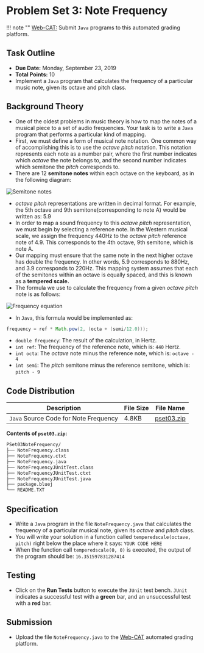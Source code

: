 # Problem Set 3: Note Frequency

!!! note ""
    [Web-CAT:](http://ec2-54-65-207-33.ap-northeast-1.compute.amazonaws.com:8080/Web-CAT/WebObjects/Web-CAT.woa) Submit `Java` programs to this automated grading platform.

## Task Outline
+ **Due Date:** Monday, September 23, 2019
+ **Total Points:** 10
+ Implement a `Java` program that calculates the frequency of a particular music
note, given its octave and pitch class.

## Background Theory
+ One of the oldest problems in music theory is how to map the notes of a musical
piece to a set of audio frequencies. Your task is to write a `Java` program that
performs a particular kind of mapping.
+ First, we must define a form of musical note notation. One common way of accomplishing
this is to use the *octave pitch* notation. This notation represents each note as
a number pair, where the first number indicates which *octave* the note belongs to, and
the second number indicates which semitone the *pitch* corresponds to.
+ There are 12 **semitone notes** within each octave on the keyboard, as in the
following diagram:

![Semitone notes](/csp/img/semitones.png "Semitone notes")

+ *octave pitch* representations are written in decimal format. For example, the
5th octave and 9th semitone(corresponding to note A) would be written as: 5.9
+ In order to map a sound frequency to this *octave pitch* representation, we must
begin by selecting a reference note. In the Western musical scale, we assign the
frequency 440Hz to the *octave pitch* reference note of 4.9. This corresponds to
the 4th octave, 9th semitone, which is note A.
+ Our mapping must ensure that the same note in the next higher octave has double
the frequency. In other words, 5.9 corresponds to 880Hz, and 3.9 corresponds to
220Hz. This mapping system assumes that each of the semitones within an octave is
equally spaced, and this is known as a **tempered scale.**
+ The formula we use to calculate the frequency from a given *octave pitch* note is as follows:
<!-- $$
\mbox{frequency} = \text{ref} \times 2^{\left(\text{octa} + \frac{\text{semi}}{12.0}\right)}
$$ -->

![Frequency equation](/csa/img/frequency.png "Frequency equation")

+ In `Java`, this formula would be implemented as:
```java
frequency = ref * Math.pow(2, (octa + (semi/12.0)));
```
+ `double frequency`: The result of the calculation, in Hertz.
+ `int ref`: The frequency of the reference note, which is: `440` Hertz.
+ `int octa`: The *octave* note minus the reference note, which is: `octave - 4`
+ `int semi`: The *pitch* semitone minus the reference semitone, which is: `pitch - 9`

## Code Distribution
Description | File Size | File Name
----------- | --------- | ---------
`Java` Source Code for Note Frequency | 4.8KB | [pset03.zip](/csa/zip/pset03.zip)

**Contents of `pset03.zip`:**
```bash
PSet03NoteFrequency/
├── NoteFrequency.class
├── NoteFrequency.ctxt
├── NoteFrequency.java
├── NoteFrequencyJUnitTest.class
├── NoteFrequencyJUnitTest.ctxt
├── NoteFrequencyJUnitTest.java
├── package.bluej
└── README.TXT
```

## Specification
+ Write a `Java` program in the file `NoteFrequency.java` that calculates the
frequency of a particular musical note, given its *octave* and *pitch* class.
+ You will write your solution in a function called `temperedscale(octave, pitch)`
right below the place where it says: `YOUR CODE HERE`
+ When the function call `temperedscale(0, 0)` is executed, the
output of the program should be: `16.351597831287414`

## Testing
+ Click on the **Run Tests** button to execute the `JUnit` test bench.
`JUnit` indicates a successful test with a **green** bar, and an unsuccessful
test with a **red** bar.

## Submission
+ Upload the file `NoteFrequency.java` to the [Web-CAT](http://ec2-54-65-207-33.ap-northeast-1.compute.amazonaws.com:8080/Web-CAT/WebObjects/Web-CAT.woa) automated grading platform.

